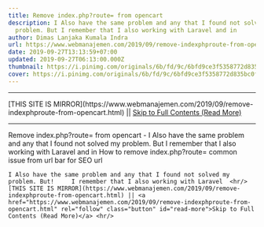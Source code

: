 ```yaml
---
title: Remove index.php?route= from opencart
description: I Also have the same problem and any that I found not solved my
  problem. But I remember that I also working with Laravel and in
author: Dimas Lanjaka Kumala Indra
url: https://www.webmanajemen.com/2019/09/remove-indexphproute-from-opencart.html
date: 2019-09-27T13:13:59+07:00
updated: 2019-09-27T06:13:00.000Z
thumbnail: https://i.pinimg.com/originals/6b/fd/9c/6bfd9ce3f5358772d835bc0f03fa26be.png
cover: https://i.pinimg.com/originals/6b/fd/9c/6bfd9ce3f5358772d835bc0f03fa26be.png
---
```


<hr/> [THIS SITE IS MIRROR](https://www.webmanajemen.com/2019/09/remove-indexphproute-from-opencart.html) || <a href="https://www.webmanajemen.com/2019/09/remove-indexphproute-from-opencart.html" rel="follow" class="button" id="read-more">Skip to Full Contents (Read More)</a> <hr/> Remove index.php?route= from opencart - I Also have the same problem and any that I found not solved my problem. But I remember that I also working with Laravel and in How to remove index.php?route= common issue from url bar for SEO url

    I Also have the same problem and any that I found not solved my problem. But!     I remember that I also working with Laravel  <hr/> [THIS SITE IS MIRROR](https://www.webmanajemen.com/2019/09/remove-indexphproute-from-opencart.html) || <a href="https://www.webmanajemen.com/2019/09/remove-indexphproute-from-opencart.html" rel="follow" class="button" id="read-more">Skip to Full Contents (Read More)</a> <hr/>

<script>
    if (location.host.includes('dimaslanjaka12')) {
      location.replace('https://www.webmanajemen.com/2019/09/remove-indexphproute-from-opencart.html');
    }
  </script>